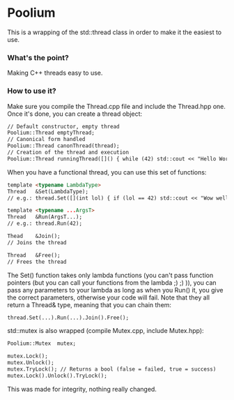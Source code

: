 # Poolium
This is a wrapping of the std::thread class in order to make it the easiest to use.

### What's the point?
Making C++ threads easy to use.

### How to use it?
Make sure you compile the Thread.cpp file and include the Thread.hpp one.
Once it's done, you can create a thread object:
```markdown
// Default constructor, empty thread
Poolium::Thread	emptyThread;
// Canonical form handled
Poolium::Thread	canonThread(thread);
// Creation of the thread and execution
Poolium::Thread	runningThread([]() { while (42) std::cout << "Hello World!" << std::endl; });
```
When you have a functional thread, you can use this set of functions:
```markdown
template <typename LambdaType>
Thread	 &Set(LambdaType);
// e.g.: thread.Set([](int lol) { if (lol == 42) std::cout << "Wow well done" << std::endl; });

template <typename ...ArgsT>
Thread	 &Run(ArgsT...);
// e.g.: thread.Run(42);

Thead	 &Join();
// Joins the thread

Thread	 &Free();
// Frees the thread
```
The Set() function takes only lambda functions (you can't pass function pointers (but you can call your functions from the lambda ;) ;) )), you can pass any parameters to your lambda as long as when you Run() it, you give the correct parameters, otherwise your code will fail.
Note that they all return a Thread& type, meaning that you can chain them:
```markdown
thread.Set(...).Run(...).Join().Free();
```

std::mutex is also wrapped (compile Mutex.cpp, include Mutex.hpp):
```markdown
Poolium::Mutex	mutex;

mutex.Lock();
mutex.Unlock();
mutex.TryLock(); // Returns a bool (false = failed, true = success)
mutex.Lock().Unlock().TryLock();
```
This was made for integrity, nothing really changed.